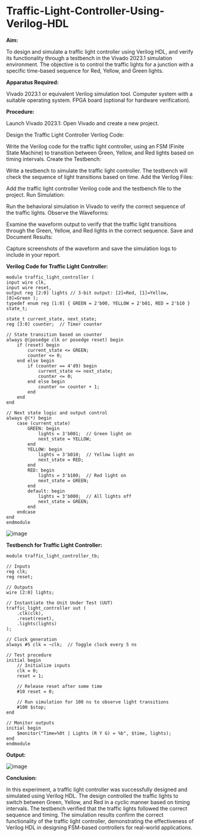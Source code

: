 # Traffic-Light-Controller-Using-Verilog-HDL
**Aim:**

To design and simulate a traffic light controller using Verilog HDL, and verify its functionality through a testbench in the Vivado 2023.1 simulation environment. The objective is to control the traffic lights for a junction with a specific time-based sequence for Red, Yellow, and Green lights.

**Apparatus Required:**

Vivado 2023.1 or equivalent Verilog simulation tool.
Computer system with a suitable operating system.
FPGA board (optional for hardware verification).

**Procedure:**

Launch Vivado 2023.1:
Open Vivado and create a new project.

Design the Traffic Light Controller Verilog Code:

Write the Verilog code for the traffic light controller, using an FSM (Finite State Machine) to transition between Green, Yellow, and Red lights based on timing intervals.
Create the Testbench:

Write a testbench to simulate the traffic light controller. The testbench will check the sequence of light transitions based on time.
Add the Verilog Files:

Add the traffic light controller Verilog code and the testbench file to the project.
Run Simulation:

Run the behavioral simulation in Vivado to verify the correct sequence of the traffic lights.
Observe the Waveforms:

Examine the waveform output to verify that the traffic light transitions through the Green, Yellow, and Red lights in the correct sequence.
Save and Document Results:

Capture screenshots of the waveform and save the simulation logs to include in your report.

**Verilog Code for Traffic Light Controller:**
~~~
module traffic_light_controller ( 
input wire clk, 
input wire reset, 
output reg [2:0] lights // 3-bit output: [2]=Red, [1]=Yellow, [0]=Green ); 
typedef enum reg [1:0] { GREEN = 2'b00, YELLOW = 2'b01, RED = 2'b10 } state_t;

state_t current_state, next_state;
reg [3:0] counter;  // Timer counter

// State transition based on counter
always @(posedge clk or posedge reset) begin
    if (reset) begin
        current_state <= GREEN;
        counter <= 0;
    end else begin
        if (counter == 4'd9) begin
            current_state <= next_state;
            counter <= 0;
        end else begin
            counter <= counter + 1;
        end
    end
end

// Next state logic and output control
always @(*) begin
    case (current_state)
        GREEN: begin
            lights = 3'b001;  // Green light on
            next_state = YELLOW;
        end
        YELLOW: begin
            lights = 3'b010;  // Yellow light on
            next_state = RED;
        end
        RED: begin
            lights = 3'b100;  // Red light on
            next_state = GREEN;
        end
        default: begin
            lights = 3'b000;  // All lights off
            next_state = GREEN;
        end
    endcase
end
endmodule
~~~
![image](https://github.com/user-attachments/assets/0c54aa4f-bae7-4fa6-8979-ae89ef534ab8)

**Testbench for Traffic Light Controller:**

~~~
module traffic_light_controller_tb;

// Inputs
reg clk;
reg reset;

// Outputs
wire [2:0] lights;

// Instantiate the Unit Under Test (UUT)
traffic_light_controller uut (
    .clk(clk),
    .reset(reset),
    .lights(lights)
);

// Clock generation
always #5 clk = ~clk;  // Toggle clock every 5 ns

// Test procedure
initial begin
    // Initialize inputs
    clk = 0;
    reset = 1;

    // Release reset after some time
    #10 reset = 0;

    // Run simulation for 100 ns to observe light transitions
    #100 $stop;
end

// Monitor outputs
initial begin
    $monitor("Time=%0t | Lights (R Y G) = %b", $time, lights);
end
endmodule
~~~

**Output:**

![image](https://github.com/user-attachments/assets/e14d85f3-c35a-41fa-b196-5782fd5b68d9)

**Conclusion:**

In this experiment, a traffic light controller was successfully designed and simulated using Verilog HDL. The design controlled the traffic lights to switch between Green, Yellow, and Red in a cyclic manner based on timing intervals. The testbench verified that the traffic lights followed the correct sequence and timing. The simulation results confirm the correct functionality of the traffic light controller, demonstrating the effectiveness of Verilog HDL in designing FSM-based controllers for real-world applications.
